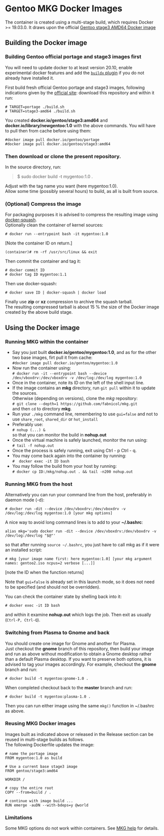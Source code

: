 # Gentoo MKG Docker Images

The container is created using a multi-stage build, which requires Docker >= 19.03.0.
It draws upon the official [Gentoo stage3 AMD64 Docker image](https://github.com/gentoo/gentoo-docker-images)

## Building the Docker image

### Building Gentoo official portage and stage3 images first

You will need to update docker to at least version 20.10, enable experimental docker features and add the [`buildx` plugin](https://github.com/docker/buildx) if you do not already have installed it.   

First build fresh official Gentoo portage and stage3 images, following indications given by the [official site](https://github.com/gentoo/gentoo-docker-images): download this repository and within it run:  

`# TARGET=portage ./build.sh`  
`# TARGET=stage3-amd64 ./build.sh`  

You created **docker.io/gentoo/stage3:amd64** and **docker.io/library/newgentoo:1.0** with the above commands. You will have to pull then from cache before using them:

`#docker image pull docker.io/gentoo/portage`    
`#docker image pull docker.io/gentoo/stage3:amd64`   
   
### Then download or clone the present repository.

In the source directory, run:
   
> $ sudo docker build -t mygentoo:1.0 .   
   
Adjust with the tag name you want (here mygentoo:1.0).   
Allow some time (possibly several hours) to build, as all is built from source.  

### (Optional) Compress the image

For packaging purposes it is advised to compress the resulting image using [docker-squash](https://github.com/jwilder/docker-squash).  
Optionally clean the container of kernel sources:   
   
`# docker run --entrypoint bash -it mygentoo:1.0`       
   
[Note the container ID on return.]   
   
`(container)# rm -rf /usr/src/linux && exit`   
   
Then commit the container and tag it:   
   
`# docker commit ID`   
`# docker tag ID mygentoo:1.1`    
   
Then use docker-squash:   
   
`# docker save ID | docker-squash | docker load`     
   
Finally use **zip** or **xz** compression to archive the squash tarball.     
The resulting compressed tarball is about 15 % the size of the Docker image created by the above build stage.  
    
## Using the Docker image

### Running MKG within the container
      
+ Say you just built **docker.io/gentoo/mygentoo:1.0**, and as for the other two base images, firt pull it from cache:    
`#docker image pull docker.io/gentoo/mygentoo:1.0`   
+ Now run the container using:  
`# docker run -it --entrypoint bash --device /dev/vboxdrv:/dev/vboxdrv -v /dev/log:/dev/log mygentoo:1.0`   
+ Once in the container, note its ID on the left of the shell  input line.   
+ If the image contains an **mkg** directory, run `git pull` within it to update the sources.   
Otherwise (depending on versions), clone the *mkg* repository:   
`# git clone --depth=1 https://github.com/fabnicol/mkg.git`   
and then `cd` to directory **mkg**.   
+ Run your `./mkg` command line, remembering to use `gui=false` and not to use `share_root`, `shared_dir` or `hot_install`      
+ Preferably use:     
`# nohup (...) &`    
so that you can monitor the build in **nohup.out**   
+ Once the virtual machine is safely launched, monitor the run using:    
`# tail -f nohup.out`     
+ Once the process is safely running, exit using Ctrl - p Ctrl - q.    
+ You may come back again into the container by running:        
`#  docker exec -it ID bash`     
+ You may follow the build from your host by running:   
`# docker cp ID:/mkg/nohup.out . && tail -n200 nohup.out `     
  
### Running MKG from the host

Alternatively you can run your command line from the host, preferably in daemon mode (-d):    

`# docker run -dit --device /dev/vboxdrv:/dev/vboxdrv -v /dev/log:/dev/log mygentoo:1.O [your mkg options]`  

A nice way to avoid long command lines is to add to your **~/.bashrc**:

`alias mkg='sudo docker run -dit --device /dev/vboxdrv:/dev/vboxdrv -v /dev/log:/dev/log "$@"'`   
  
so that after running `source ~/.bashrc`, you just have to call mkg as if it were an installed script:

`# mkg [your image name first: here mygentoo:1.0] [your mkg argument names: gentoo2.iso ncpus=2 verbose [...]]`    
  
[note the ID when the function returns]  

Note that `gui=false` is already set in this launch mode, so it does not need to be specified (and should not be overridden).  

You can check the container state by shelling back into it:

`# docker exec -it ID bash`    

and within it examine **nohup.out** which logs the job. Then exit as usually (`Ctrl-P, Ctrl-Q`).   

### Switching from Plasma to Gnome and back

You should create one image for Gnome and another for Plasma.   
Just checkout the **gnome** branch of this repository, then build your image and run as above without modification to obtain a Gnome desktop rather than a default Plasma desktop. If you want to preserve both options, it is advised to tag your images accordingly. For example, checkout the **gnome** branch and run:

`# docker build -t mygentoo:gnome-1.0 .`  

When completed checkout back to the **master** branch and run: 

`# docker build -t mygentoo:plasma-1.0 .`  

Then you can run either image using the same `mkg()` function in ~/.bashrc as above.  
   
### Reusing MKG Docker images 

Images built as indicated above or released in the Release section can be reused in multi-stage builds as follows.      
The following Dockerfile updates the image:     

    # name the portage image
    FROM mygentoo:1.0 as build
    
    # Use a current base stage3 image
    FROM gentoo/stage3:amd64
    
    WORKDIR /
    
    # copy the entire root
    COPY --from=build / .
    
    # continue with image build ...
    RUN emerge -auDN --with-bdeps=y @world
    
### Limitations

Some MKG options do not work within containers. See [MKG help](https://github.com/fabnicol/mkg/wiki/3.-Command-line-options) for details.     
  
